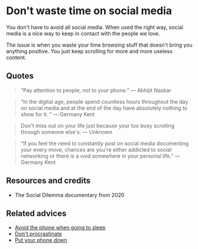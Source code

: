 # Don't waste time on social media

You don't have to avoid all social media. When used the right way, social media is a nice way to keep in contact with the people we love.

The issue is when you waste your time browsing stuff that doesn't bring you anything positive. You just keep scrolling for more and more useless content.

## Quotes

> “Pay attention to people, not to your phone.” ― Abhijit Naskar

> “In the digital age, people spend countless hours throughout the day on social media and at the end of the day have absolutely nothing to show for it. ” ― Germany Kent

> Don't miss out on your life just because your too busy scrolling through someone else's. ― Unknown

> “If you feel the need to constantly post on social media documenting your every move, chances are you're either addicted to social networking or there is a void somewhere in your personal life.” ― Germany Kent

## Resources and credits

- The Social Dilemma documentary from 2020

## Related advices

- [Avoid the phone when going to sleep](../Avoid%20the%20phone%20when%20going%20to%20sleep/index.md)
- [Don't procrastinate](../Don't%20procrastinate/index.md)
- [Put your phone down](../Put%20your%20phone%20down/index.md)
<br/>
